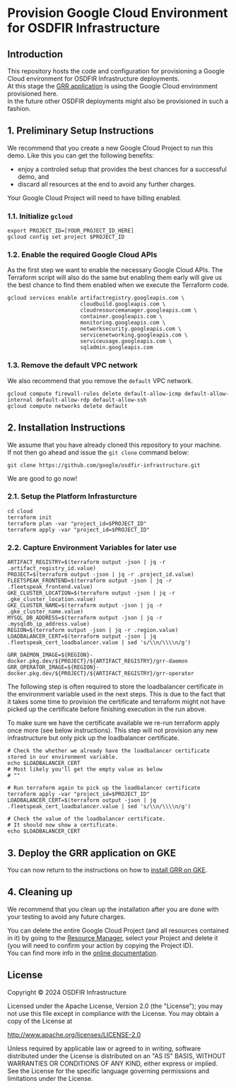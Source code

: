 # Provision Google Cloud Environment for OSDFIR Infrastructure

## Introduction
This repository hosts the code and configuration for provisioning a Google Cloud environment for OSDFIR Infrastructure deployments.  
At this stage the [GRR application](../charts/grr/README.md) is using the Google Cloud environment provisioned here.   
In the future other OSDFIR deployments might also be provisioned in such a fashion.


## 1. Preliminary Setup Instructions

We recommend that you create a new Google Cloud Project to run this demo.
Like this you can get the following benefits:
- enjoy a controled setup that provides the best chances for a successful demo, and
- discard all resources at the end to avoid any further charges.  

Your Google Cloud Project will need to have billing enabled.

### 1.1. Initialize ```gcloud```
```
export PROJECT_ID=[YOUR_PROJECT_ID_HERE]
gcloud config set project $PROJECT_ID
```

### 1.2. Enable the required Google Cloud APIs
As the first step we want to enable the necessary Google Cloud APIs.
The Terraform script will also do the same but enabling them early will give us the best chance to find them enabled when we execute the Terraform code. 
```
gcloud services enable artifactregistry.googleapis.com \
                       cloudbuild.googleapis.com \
                       cloudresourcemanager.googleapis.com \
                       container.googleapis.com \
                       monitoring.googleapis.com \
                       networksecurity.googleapis.com \
                       servicenetworking.googleapis.com \
                       serviceusage.googleapis.com \
                       sqladmin.googleapis.com
```

### 1.3. Remove the default VPC network
We also recommend that you remove the ```default``` VPC network.

```
gcloud compute firewall-rules delete default-allow-icmp default-allow-internal default-allow-rdp default-allow-ssh
gcloud compute networks delete default
```

## 2. Installation Instructions
We assume that you have already cloned this repository to your machine.   
If not then go ahead and issue the `git clone` command below:
```
git clone https://github.com/google/osdfir-infrastructure.git
```
We are good to go now!

### 2.1. Setup the Platform Infrasturcture
```
cd cloud
terraform init
terraform plan -var "project_id=$PROJECT_ID"
terraform apply -var "project_id=$PROJECT_ID"
```
### 2.2. Capture Environment Variables for later use
```
ARTIFACT_REGISTRY=$(terraform output -json | jq -r .artifact_registry_id.value)
PROJECT=$(terraform output -json | jq -r .project_id.value)
FLEETSPEAK_FRONTEND=$(terraform output -json | jq -r .fleetspeak_frontend.value)
GKE_CLUSTER_LOCATION=$(terraform output -json | jq -r .gke_cluster_location.value)
GKE_CLUSTER_NAME=$(terraform output -json | jq -r .gke_cluster_name.value)
MYSQL_DB_ADDRESS=$(terraform output -json | jq -r .mysqldb_ip_address.value)
REGION=$(terraform output -json | jq -r .region.value)
LOADBALANCER_CERT=$(terraform output -json | jq .fleetspeak_cert_loadbalancer.value | sed 's/\\n/\\\\n/g')

GRR_DAEMON_IMAGE=${REGION}-docker.pkg.dev/${PROJECT}/${ARTIFACT_REGISTRY}/grr-daemon
GRR_OPERATOR_IMAGE=${REGION}-docker.pkg.dev/${PROJECT}/${ARTIFACT_REGISTRY}/grr-operator
```

The following step is often required to store the loadbalancer certificate in the environment variable used in the next steps.
This is due to the fact that it takes some time to provision the certificate and terraform might not have picked up the certificate before finishing execution in the run above.

To make sure we have the certificate available we re-run terraform apply once more (see below instructions).
This step will not provision any new infrastructure but only pick up the loadbalancer certificate.

```
# Check the whether we already have the loadbalancer certificate stored in our environment variable.
echo $LOADBALANCER_CERT
# Most likely you'll get the empty value as below
# ""

# Run terraform again to pick up the loadbalancer certificate
terraform apply -var "project_id=$PROJECT_ID"
LOADBALANCER_CERT=$(terraform output -json | jq .fleetspeak_cert_loadbalancer.value | sed 's/\\n/\\\\n/g')

# Check the value of the loadbalancer certificate.
# It should now show a certificate.
echo $LOADBALANCER_CERT
```

## 3. Deploy the GRR application on GKE
You can now return to the instructions on how to [install GRR on GKE](../charts/grr/README.md#install-grr-on-gke).

## 4. Cleaning up
We recommend that you clean up the installation after you are done with your testing to avoid any future charges.  

You can delete the entire Google Cloud Project (and all resources contained in it) by going to the [Resource Manager](https://console.cloud.google.com/cloud-resource-manager), select your Project and delete it (you will need to confirm your action by copying the Project ID).  
You can find more info in the [online documentation](https://cloud.google.com/resource-manager/docs/creating-managing-projects#shutting_down_projects).

## License

Copyright &copy; 2024 OSDFIR Infrastructure

Licensed under the Apache License, Version 2.0 (the "License");
you may not use this file except in compliance with the License.
You may obtain a copy of the License at

<http://www.apache.org/licenses/LICENSE-2.0>

Unless required by applicable law or agreed to in writing, software
distributed under the License is distributed on an "AS IS" BASIS,
WITHOUT WARRANTIES OR CONDITIONS OF ANY KIND, either express or implied.
See the License for the specific language governing permissions and
limitations under the License.
